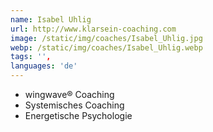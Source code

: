```yaml
---
name: Isabel Uhlig
url: http://www.klarsein-coaching.com
image: /static/img/coaches/Isabel_Uhlig.jpg
webp: /static/img/coaches/Isabel_Uhlig.webp
tags: '',
languages: 'de'
---
```


<ul><li>wingwave® Coaching</li><li>Systemisches Coaching</li><li>Energetische Psychologie&nbsp;</li></ul>